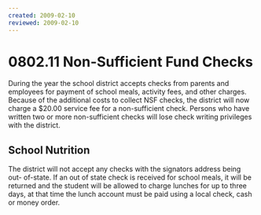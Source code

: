 ```yaml
---
created: 2009-02-10
reviewed: 2009-02-10
---
```


# 0802.11 Non-Sufficient Fund Checks

During the year the school district accepts checks from parents and employees for payment of school meals, activity fees, and other charges. Because of the additional costs to collect NSF checks, the district will now charge a $20.00 service fee for a non-sufficient check. Persons who have written two or more non-sufficient checks will lose check writing privileges with the district.

## School Nutrition
The district will not accept any checks with the signators address being out- of-state. If an out of state check is received for school meals, it will be returned and the student will be allowed to charge lunches for up to three days, at that time the lunch account must be paid using a local check, cash or money order.
